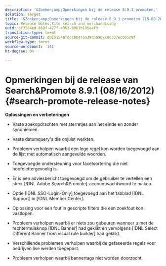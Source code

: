 ```yaml
---
description: '&Zoeken;amp;Opmerkingen bij de release 8.9.1 promoten.'
solution: Target
title: '&Zoeken;amp;Opmerkingen bij de release 8.9.1 promoten (16-08-2012)'
topic: Release Notes,Site search and merchandising
uuid: 6f3284ed-660f-477f-a863-b961b185eaf3
translation-type: tm+mt
source-git-commit: d015154efdccbb4c6a39a56907c0c337ec065c9f
workflow-type: tm+mt
source-wordcount: '141'
ht-degree: 0%

---
```



# Opmerkingen bij de release van Search&amp;Promote 8.9.1 (08/16/2012){#search-promote-release-notes}

**Oplossingen en verbeteringen**

* Vaste zoekopdrachten met sterretjes aan het einde en zonder synoniemen.
* Vaste datumquery&#39;s die onjuist werkten.
* Probleem verholpen waarbij een lege regel kon worden toegevoegd aan de lijst met automatisch aangevulde woorden.
* Toegevoegde ondersteuning voor facetsortering die niet hoofdlettergevoelig is.
* Er is een adviesbericht toegevoegd om de gebruiker te vertellen een sterk [!DNL Adobe Search&Promote]-accountwachtwoord te maken.
* Optie [!DNL SSO-Login-Only] toegevoegd aan het tabblad [!DNL Support] in [!DNL Member Center].

* Oplossing voor een fout in gescripte filters die een zoekfout kon vastlopen.
* Probleem verholpen waarbij er niets zou gebeuren wanneer u met de rechtermuisknop [!DNL Banner] had geklikt en vervolgens [!DNL Select Different Banner from visual rule builder] had geklikt.

* Verschillende problemen verholpen waarbij de gefaseerde regels voor bedrijven live werden toegepast.
* Probleem verholpen waarbij bannertags niet worden doorzocht.

